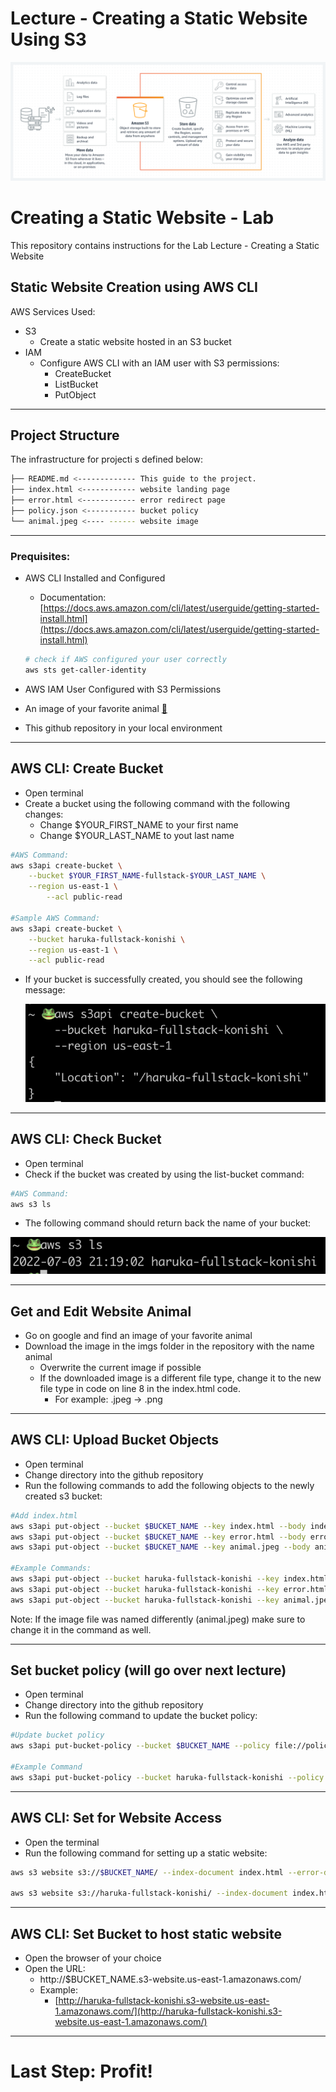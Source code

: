 # Lecture - Creating a Static Website Using S3

![S3_image](./README_imgs/README_image.png)

# Creating a Static Website - Lab

This repository contains instructions for the Lab Lecture - Creating a Static Website

## Static Website Creation using AWS CLI

AWS Services Used:

- S3
    - Create a static website hosted in an S3 bucket
- IAM
    - Configure AWS CLI with an IAM user with S3 permissions:
        - CreateBucket
        - ListBucket
        - PutObject

---

## Project Structure

The infrastructure for projecti s defined below:

```bash
├── README.md <------------- This guide to the project.
├── index.html <------------ website landing page
├── error.html <------------ error redirect page
├── policy.json <----------- bucket policy
└── animal.jpeg <---- ------ website image
```

---

### Prequisites:

- AWS CLI Installed and Configured
    - Documentation: [https://docs.aws.amazon.com/cli/latest/userguide/getting-started-install.html](https://docs.aws.amazon.com/cli/latest/userguide/getting-started-install.html)

    ```bash
    # check if AWS configured your user correctly
    aws sts get-caller-identity
    ```

- AWS IAM User Configured with S3 Permissions
- An image of your favorite animal **[🐸](https://emojipedia.org/emoji/%F0%9F%90%B8/#:~:text=Unicode%20details%20for%20Frog%20Face%20(%F0%9F%90%B8)%20emoji.)**
- This github repository in your local environment

---

## AWS CLI: Create Bucket

- Open terminal
- Create a bucket using the following command with the following changes:
    - Change $YOUR_FIRST_NAME to your first name
    - Change $YOUR_LAST_NAME to yout last name

```bash
#AWS Command:
aws s3api create-bucket \
    --bucket $YOUR_FIRST_NAME-fullstack-$YOUR_LAST_NAME \
    --region us-east-1 \
		--acl public-read

#Sample AWS Command:
aws s3api create-bucket \
    --bucket haruka-fullstack-konishi \
    --region us-east-1 \
    --acl public-read
```

- If your bucket is successfully created, you should see the following message:

    ![bucket_created](./README_imgs/create_bucket.png)


---

## AWS CLI: Check Bucket

- Open terminal
- Check if the bucket was created by using the list-bucket command:

```bash
#AWS Command:
aws s3 ls
```

- The following command should return back the name of your bucket:

![check_bucket](./README_imgs/check_bucket.png)

---

## Get and Edit Website Animal

- Go on google and find an image of your favorite animal
- Download the image in the imgs folder in the repository with the name animal
    - Overwrite the current image if possible
    - If the downloaded image is a different file type, change it to the new file type in code on line 8 in the index.html code.
        - For example: .jpeg → .png

---

## AWS CLI: Upload Bucket Objects

- Open terminal
- Change directory into the github repository
- Run the following commands to add the following objects to the newly created s3 bucket:

```bash
#Add index.html 
aws s3api put-object --bucket $BUCKET_NAME --key index.html --body index.html
aws s3api put-object --bucket $BUCKET_NAME --key error.html --body error.html
aws s3api put-object --bucket $BUCKET_NAME --key animal.jpeg --body animal.jpeg

#Example Commands:
aws s3api put-object --bucket haruka-fullstack-konishi --key index.html --body index.html
aws s3api put-object --bucket haruka-fullstack-konishi --key error.html --body error.html
aws s3api put-object --bucket haruka-fullstack-konishi --key animal.jpeg --body animal.jpeg
```

Note: If the image file was named differently (animal.jpeg) make sure to change it in the command as well. 

---

## Set bucket policy (will go over next lecture)

- Open terminal
- Change directory into the github repository
- Run the following command to update the bucket policy:

```bash
#Update bucket policy
aws s3api put-bucket-policy --bucket $BUCKET_NAME --policy file://policy.json

#Example Command
aws s3api put-bucket-policy --bucket haruka-fullstack-konishi --policy file://policy.json
```

---

## AWS CLI: Set for Website Access

- Open the terminal
- Run the following command for setting up a static website:

```bash
aws s3 website s3://$BUCKET_NAME/ --index-document index.html --error-document error.html

aws s3 website s3://haruka-fullstack-konishi/ --index-document index.html --error-document error.html
```

---

## AWS CLI: Set Bucket to host static website

- Open the browser of your choice
- Open the URL:
    - http://$BUCKET_NAME.s3-website.us-east-1.amazonaws.com/
    - Example:
        - [http://haruka-fullstack-konishi.s3-website.us-east-1.amazonaws.com/](http://haruka-fullstack-konishi.s3-website.us-east-1.amazonaws.com/)

---

# Last Step: Profit!